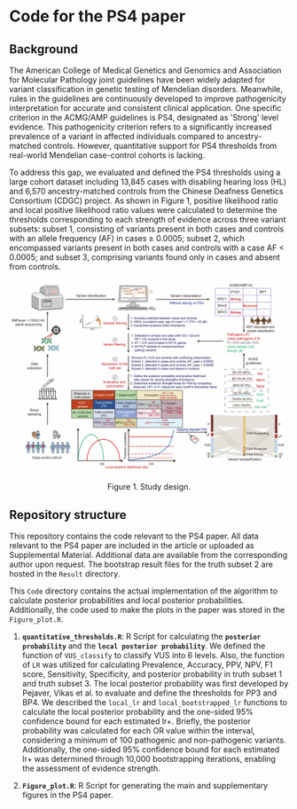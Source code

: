 # Code for the PS4 paper
## Background
The American College of Medical Genetics and Genomics and Association for Molecular Pathology joint guidelines have been widely adapted for variant classification in genetic testing of Mendelian disorders. Meanwhile, rules in the guidelines are continuously developed to improve pathogenicity interpretation for accurate and consistent clinical application. One specific criterion in the ACMG/AMP guidelines is PS4, designated as 'Strong' level evidence. This pathogenicity criterion refers to a significantly increased prevalence of a variant in affected individuals compared to ancestry-matched controls. However, quantitative support for PS4 thresholds from real-world Mendelian case-control cohorts is lacking.

To address this gap, we evaluated and defined the PS4 thresholds using a large cohort dataset including 13,845 cases with disabling hearing loss (HL) and 6,570 ancestry-matched controls from the Chinese Deafness Genetics Consortium (CDGC) project. As shown in Figure 1, positive likelihood ratio and local positive likelihood ratio values were calculated to determine the thresholds corresponding to each strength of evidence across three variant subsets: subset 1, consisting of variants present in both cases and controls with an allele frequency (AF) in cases ≥ 0.0005; subset 2, which encompassed variants present in both cases and controls with a case AF < 0.0005; and subset 3, comprising variants found only in cases and absent from controls.

![Evaluation workflow](https://github.com/liusihan/PS4_paper_2023/blob/main/Figure1.png)
<p align="center"> Figure 1. Study design. </p>




## Repository structure
This repository contains the code relevant to the PS4 paper. All data relevant to the PS4 paper are included in the article or uploaded as Supplemental Material. Additional data are available from the corresponding author upon request. The bootstrap result files for the truth subset 2 are hosted in the `Result` directory. 

This `Code` directory contains the actual implementation of the algorithm to calculate posterior probabilities and local posterior probabilities. Additionally, the code used to make the plots in the paper was stored in the `Figure_plot.R`.

1. **`quantitative_thresholds.R`**: R Script for calculating the **`posterior probability`** and the **`local posterior probability`**. We defined the function of `VUS_classify` to classify VUS into 6 levels. Also, the function of `LR` was utilized for calculating Prevalence, Accuracy, PPV, NPV, F1 score, Sensitivity, Specificity, and posterior probability in truth subset 1 and truth subset 3. The local posterior probability was first developed by Pejaver, Vikas et al. to evaluate and define the thresholds for PP3 and BP4. We described the `local_lr` and `local_bootstrapped_lr` functions to calculate the local posterior probability and the one-sided 95% confidence bound for each estimated lr+. Briefly, the posterior probability was calculated for each OR value within the interval, considering a minimum of 100 pathogenic and non-pathogenic variants. Additionally, the one-sided 95% confidence bound for each estimated lr+  was determined through 10,000 bootstrapping iterations, enabling the assessment of evidence strength.  


2. **`Figure_plot.R`**: R Script for generating the main and supplementary figures in the PS4 paper.
